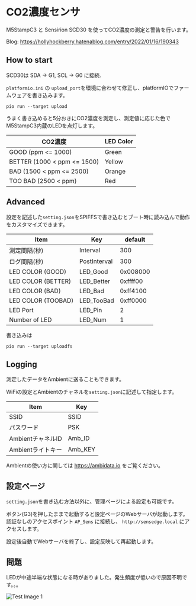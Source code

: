 # CO2濃度センサ

M5StampC3 と Sensirion SCD30 を使ってCO2濃度の測定と警告を行います。  

Blog: https://hollyhockberry.hatenablog.com/entry/2022/01/16/190343 

## How to start

SCD30は SDA -> G1, SCL -> G0 に接続.

```platformio.ini``` の ```upload_port```を環境に合わせて修正し、platformIOでファームウェアを書き込みます。

```
pio run --target upload
```

うまく書き込めると5分おきにCO2濃度を測定し、測定値に応じた色でM5StampC3内蔵のLEDを点灯します。

| CO2濃度 | LED Color |
|---|---|
| GOOD (ppm <= 1000) | Green |
| BETTER (1000 < ppm <= 1500)| Yellow |
| BAD (1500 < ppm <= 2500) | Orange |
| TOO BAD (2500 < ppm) | Red |

## Advanced

設定を記述した```setting.json```をSPIFFSで書き込むとブート時に読み込んで動作をカスタマイズできます。

| Item | Key | default |
|---|---|---|
| 測定間隔(秒) | Interval | 300 |
| ログ間隔(秒) | PostInterval | 300 |
| LED COLOR (GOOD) | LED_Good | 0x008000 |
| LED COLOR (BETTER) | LED_Better | 0xffff00 |
| LED COLOR (BAD) | LED_Bad | 0xff4100 |
| LED COLOR (TOOBAD) | LED_TooBad | 0xff0000 |
| LED Port | LED_Pin | 2 | 
| Number of LED | LED_Num | 1 |

書き込みは

```
pio run --target uploadfs
```


## Logging

測定したデータをAmbientに送ることもできます。

WiFiの設定とAmbientのチャネルを```setting.json```に記述して指定します。

| Item | Key |
|---|---|
| SSID | SSID | 
| パスワード | PSK |
| AmbientチャネルID | Amb_ID |
| Ambientライトキー | Amb_KEY |

Ambientの使い方に関しては https://ambidata.io をご覧ください。

## 設定ページ

```setting.json```を書き込む方法以外に、管理ページによる設定も可能です。

ボタン(G3)を押したままで起動すると設定ページのWebサーバが起動します。  
認証なしのアクセスポイント ```AP_Sens```  に接続し、 ```http://sensedge.local``` にアクセスします。

設定後自動でWebサーバを終了し、設定反映して再起動します。

## 問題

LEDが中途半端な状態になる時がありました。発生頻度が低いので原因不明です。。。

![Test Image 1](img/led-issue.png)
